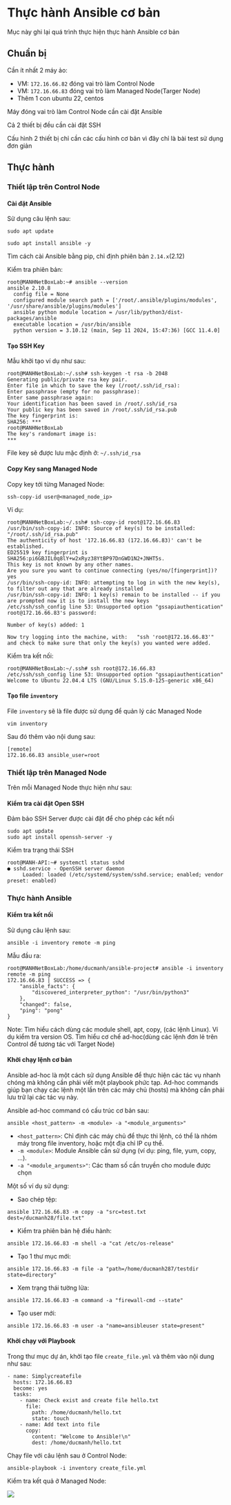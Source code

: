 # Thực hành Ansible cơ bản
Mục này ghi lại quá trình thực hiện thực hành Ansible cơ bản
## Chuẩn bị
Cần ít nhất 2 máy ảo:
- VM: `172.16.66.82` đóng vai trò làm Control Node
- VM: `172.16.66.83` đóng vai trò làm Managed Node(Targer Node)
- Thêm 1 con ubuntu 22, centos

Máy đóng vai trò làm Control Node cần cài đặt Ansible

Cả 2 thiết bị đều cần cài đặt SSH

Cấu hình 2 thiết bị chỉ cần các cấu hình cơ bản vì đây chỉ là bài test sử dụng đơn giản

## Thực hành
### Thiết lập trên Control Node
#### Cài đặt Ansible
Sử dụng câu lệnh sau:
```
sudo apt update

sudo apt install ansible -y
```
Tìm cách cài Ansible bằng pip, chỉ định phiên bản `2.14.x`(2.12)

Kiểm tra phiên bản:

```
root@MANHNetBoxLab:~# ansible --version
ansible 2.10.8
  config file = None
  configured module search path = ['/root/.ansible/plugins/modules', '/usr/share/ansible/plugins/modules']
  ansible python module location = /usr/lib/python3/dist-packages/ansible
  executable location = /usr/bin/ansible
  python version = 3.10.12 (main, Sep 11 2024, 15:47:36) [GCC 11.4.0]
```
#### Tạo SSH Key
Mẫu khởi tạo ví dụ như sau:
```
root@MANHNetBoxLab:~/.ssh# ssh-keygen -t rsa -b 2048
Generating public/private rsa key pair.
Enter file in which to save the key (/root/.ssh/id_rsa):
Enter passphrase (empty for no passphrase):
Enter same passphrase again:
Your identification has been saved in /root/.ssh/id_rsa
Your public key has been saved in /root/.ssh/id_rsa.pub
The key fingerprint is:
SHA256: ***
root@MANHNetBoxLab
The key's randomart image is:
***
```
File key sẽ được lưu mặc định ở: `~/.ssh/id_rsa`

#### Copy Key sang Managed Node
Copy key tới từng Managed Node:
```
ssh-copy-id user@<managed_node_ip>
```
Ví dụ:
```
root@MANHNetBoxLab:~/.ssh# ssh-copy-id root@172.16.66.83
/usr/bin/ssh-copy-id: INFO: Source of key(s) to be installed: "/root/.ssh/id_rsa.pub"
The authenticity of host '172.16.66.83 (172.16.66.83)' can't be established.
ED25519 key fingerprint is SHA256:pi6GBJIL0q8lY+w2xRyz38YtBP97DnGWD1N2+JNHT5s.
This key is not known by any other names.
Are you sure you want to continue connecting (yes/no/[fingerprint])? yes
/usr/bin/ssh-copy-id: INFO: attempting to log in with the new key(s), to filter out any that are already installed
/usr/bin/ssh-copy-id: INFO: 1 key(s) remain to be installed -- if you are prompted now it is to install the new keys
/etc/ssh/ssh_config line 53: Unsupported option "gssapiauthentication"
root@172.16.66.83's password:

Number of key(s) added: 1

Now try logging into the machine, with:   "ssh 'root@172.16.66.83'"
and check to make sure that only the key(s) you wanted were added.
```
Kiểm tra kết nối:
```
root@MANHNetBoxLab:~/.ssh# ssh root@172.16.66.83
/etc/ssh/ssh_config line 53: Unsupported option "gssapiauthentication"
Welcome to Ubuntu 22.04.4 LTS (GNU/Linux 5.15.0-125-generic x86_64)
```
#### Tạo file `inventory`
File `inventory` sẽ là file được sử dụng để quản lý các Managed Node
```
vim inventory
```
Sau đó thêm vào nội dung sau:
```
[remote]
172.16.66.83 ansible_user=root
```
### Thiết lập trên Managed Node
Trên mỗi Managed Node thực hiện như sau:
#### Kiểm tra cài đặt Open SSH
Đảm bảo SSH Server được cài đặt để cho phép các kết nối
```
sudo apt update
sudo apt install openssh-server -y
```
Kiểm tra trạng thái SSH 
```
root@MANH-API:~# systemctl status sshd
● sshd.service - OpenSSH server daemon
     Loaded: loaded (/etc/systemd/system/sshd.service; enabled; vendor preset: enabled)
```
### Thực hành Ansible
#### Kiểm tra kết nối
Sử dụng câu lệnh sau:
```
ansible -i inventory remote -m ping
```
Mẫu đầu ra:
```
root@MANHNetBoxLab:/home/ducmanh/ansible-project# ansible -i inventory remote -m ping
172.16.66.83 | SUCCESS => {
    "ansible_facts": {
        "discovered_interpreter_python": "/usr/bin/python3"
    },
    "changed": false,
    "ping": "pong"
}
```
Note: Tìm hiểu cách dùng các module shell, apt, copy, (các lệnh Linux). Ví dụ kiểm tra version OS.
Tìm hiểu cơ chế ad-hoc(dùng các lệnh đơn lẻ trên Control để tương tác với Target Node)

#### Khởi chạy lệnh cơ bản 
Ansible ad-hoc là một cách sử dụng Ansible để thực hiện các tác vụ nhanh chóng mà không cần phải viết một playbook phức tạp. Ad-hoc commands giúp bạn chạy các lệnh một lần trên các máy chủ (hosts) mà không cần phải lưu trữ lại các tác vụ này.

Ansible ad-hoc command có cấu trúc cơ bản sau:
```
ansible <host_pattern> -m <module> -a "<module_arguments>"
```
- `<host_pattern>`: Chỉ định các máy chủ để thực thi lệnh, có thể là nhóm máy trong file inventory, hoặc một địa chỉ IP cụ thể.
- `-m <module>`: Module Ansible cần sử dụng (ví dụ: ping, file, yum, copy, ...).
- `-a "<module_arguments>"`: Các tham số cần truyền cho module được chọn

Một số ví dụ sử dụng:
- Sao chép tệp:
```
ansible 172.16.66.83 -m copy -a "src=test.txt dest=/ducmanh28/file.txt"
```
- Kiểm tra phiên bản hệ điều hành:
```
ansible 172.16.66.83 -m shell -a "cat /etc/os-release"
```
- Tạo 1 thư mục mới:
```
ansible 172.16.66.83 -m file -a "path=/home/ducmanh287/testdir state=directory"
```

- Xem trạng thái tường lửa:
```
ansible 172.16.66.83 -m command -a "firewall-cmd --state"
```
- Tạo user mới:
```
ansible 172.16.66.83 -m user -a "name=ansibleuser state=present"
```
#### Khởi chạy với Playbook
Trong thư mục dự án, khởi tạo file `create_file.yml` và thêm vào nội dung như sau:
```
- name: Simplycreatefile
  hosts: 172.16.66.83
  become: yes
  tasks:
    - name: Check exist and create file hello.txt
      file:
        path: /home/ducmanh/hello.txt
        state: touch
    - name: Add text into file
      copy:
        content: "Welcome to Ansible!\n"
        dest: /home/ducmanh/hello.txt
```
Chạy file với câu lệnh sau ở Control Node:
```
ansible-playbook -i inventory create_file.yml
```
Kiểm tra kết quả ở Managed Node:

![](/Anh/Screenshot_982.png)
